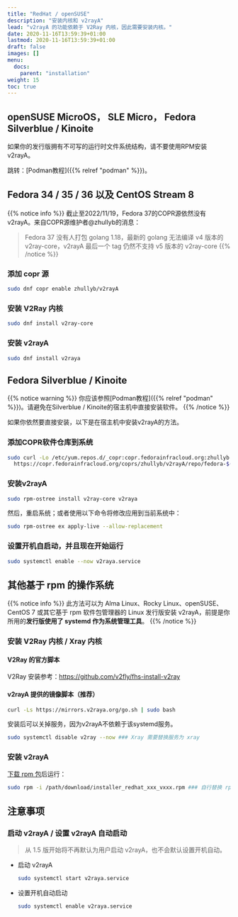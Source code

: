 ```yaml
---
title: "RedHat / openSUSE"
description: "安装内核和 v2rayA"
lead: "v2rayA 的功能依赖于 V2Ray 内核，因此需要安装内核。"
date: 2020-11-16T13:59:39+01:00
lastmod: 2020-11-16T13:59:39+01:00
draft: false
images: []
menu:
  docs:
    parent: "installation"
weight: 15
toc: true
---
```


## openSUSE MicroOS， SLE Micro， Fedora Silverblue / Kinoite

如果你的发行版拥有不可写的运行时文件系统结构，请不要使用RPM安装v2rayA。

跳转：[Podman教程]({{% relref "podman" %}})。

## Fedora 34 / 35 / 36 以及 CentOS Stream 8

{{% notice info %}}
截止至2022/11/19，Fedora 37的COPR源依然没有v2rayA。来自COPR源维护者@zhullyb的消息：

> Fedora 37 没有人打包 golang 1.18，最新的 golang 无法编译 v4 版本的 v2ray-core，v2rayA 最后一个 tag 仍然不支持 v5 版本的 v2ray-core
{{% /notice %}}

### 添加 copr 源

```bash
sudo dnf copr enable zhullyb/v2rayA
```

### 安装 V2Ray 内核

```bash
sudo dnf install v2ray-core
```

<!-- > 如需Xray内核请参考: <https://github.com/XTLS/Xray-install> -->

### 安装 v2rayA

```bash
sudo dnf install v2raya
```

## Fedora Silverblue / Kinoite

{{% notice warning %}}
你应该参照[Podman教程]({{% relref "podman" %}})。请避免在Silverblue / Kinoite的宿主机中直接安装软件。
{{% /notice %}}

如果你依然要直接安装，以下是在宿主机中安装v2rayA的方法。

### 添加COPR软件仓库到系统

```bash
sudo curl -Lo /etc/yum.repos.d/_copr:copr.fedorainfracloud.org:zhullyb:v2rayA.repo \
  https://copr.fedorainfracloud.org/coprs/zhullyb/v2rayA/repo/fedora-$(rpm -E %fedora)/zhullyb-v2rayA-fedora-$(rpm -E %fedora).repo
```

### 安装v2rayA

```bash
sudo rpm-ostree install v2ray-core v2raya
```

然后，重启系统；或者使用以下命令将修改应用到当前系统中：

```bash
sudo rpm-ostree ex apply-live --allow-replacement
```

### 设置开机自启动，并且现在开始运行

```bash
sudo systemctl enable --now v2raya.service
```

## 其他基于 rpm 的操作系统

{{% notice info %}}
此方法可以为 Alma Linux、Rocky Linux、openSUSE、CentOS 7 或其它基于 rpm 软件包管理器的 Linux 发行版安装 v2rayA，前提是你所用的**发行版使用了 systemd 作为系统管理工具**。
{{% /notice %}}

### 安装 V2Ray 内核 / Xray 内核

#### V2Ray 的官方脚本

V2Ray 安装参考：<https://github.com/v2fly/fhs-install-v2ray>

<!-- Xray 安装参考：<https://github.com/XTLS/Xray-install> -->

#### v2rayA 提供的镜像脚本（推荐）

```bash
curl -Ls https://mirrors.v2raya.org/go.sh | sudo bash
```

安装后可以关掉服务，因为v2rayA不依赖于该systemd服务。

```bash
sudo systemctl disable v2ray --now ### Xray 需要替换服务为 xray
```

### 安装 v2rayA

[下载 rpm 包](https://github.com/v2rayA/v2rayA/releases)后运行：

```bash
sudo rpm -i /path/download/installer_redhat_xxx_vxxx.rpm ### 自行替换 rpm 包所在的实际路径
```

## 注意事项

### 启动 v2rayA / 设置 v2rayA 自动启动

> 从 1.5 版开始将不再默认为用户启动 v2rayA，也不会默认设置开机自动。

- 启动 v2rayA

  ```bash
  sudo systemctl start v2raya.service
  ```

- 设置开机自动启动

  ```bash
  sudo systemctl enable v2raya.service
  ```
